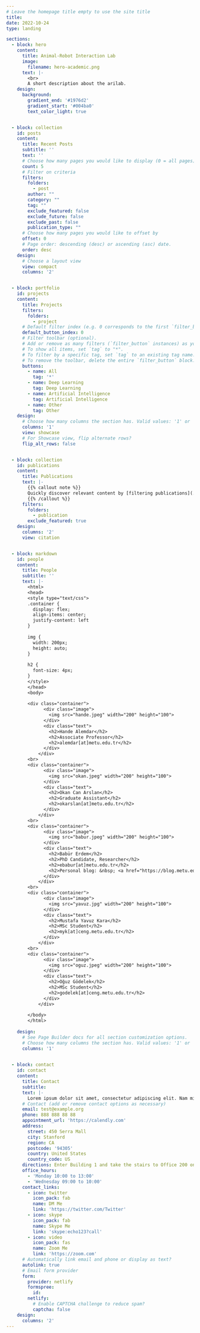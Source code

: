 ```yaml
---
# Leave the homepage title empty to use the site title
title:
date: 2022-10-24
type: landing

sections:
  - block: hero
    content:
      title: Animal-Robot Interaction Lab
      image:
        filename: hero-academic.png
      text: |-
        <br>
        A short description about the arilab.
    design:
      background:
        gradient_end: '#1976d2'
        gradient_start: '#004ba0'
        text_color_light: true


  - block: collection
    id: posts
    content:
      title: Recent Posts
      subtitle: ''
      text: ''
      # Choose how many pages you would like to display (0 = all pages)
      count: 5
      # Filter on criteria
      filters:
        folders:
          - post
        author: ""
        category: ""
        tag: ""
        exclude_featured: false
        exclude_future: false
        exclude_past: false
        publication_type: ""
      # Choose how many pages you would like to offset by
      offset: 0
      # Page order: descending (desc) or ascending (asc) date.
      order: desc
    design:
      # Choose a layout view
      view: compact
      columns: '2'


  - block: portfolio
    id: projects
    content:
      title: Projects
      filters:
        folders:
          - project
      # Default filter index (e.g. 0 corresponds to the first `filter_button` instance below).
      default_button_index: 0
      # Filter toolbar (optional).
      # Add or remove as many filters (`filter_button` instances) as you like.
      # To show all items, set `tag` to "*".
      # To filter by a specific tag, set `tag` to an existing tag name.
      # To remove the toolbar, delete the entire `filter_button` block.
      buttons:
        - name: All
          tag: '*'
        - name: Deep Learning
          tag: Deep Learning
        - name: Artificial Intelligence
          tag: Artificial Intelligence
        - name: Other
          tag: Other
    design:
      # Choose how many columns the section has. Valid values: '1' or '2'.
      columns: '1'
      view: showcase
      # For Showcase view, flip alternate rows?
      flip_alt_rows: false


  - block: collection
    id: publications
    content:
      title: Publications
      text: |-
        {{% callout note %}}
        Quickly discover relevant content by [filtering publications](./publication/).
        {{% /callout %}}
      filters:
        folders:
          - publication
        exclude_featured: true
    design:
      columns: '2'
      view: citation


  - block: markdown
    id: people
    content:
      title: People
      subtitle: ''
      text: |-
        <html>
        <head>
        <style type="text/css">
        .container {
          display: flex;
          align-items: center;
          justify-content: left
        }
        
        img {
          width: 200px;
          height: auto;
        }
        
        h2 {
          font-size: 4px;
        }
        </style>
        </head>
        <body>
        
        <div class="container">
              <div class="image">
                <img src="hande.jpeg" width="200" height="100">
              </div>
              <div class="text">
                <h2>Hande Alemdar</h2>
                <h2>Associate Professor</h2>
                <h2>alemdar[at]metu.edu.tr</h2>
              </div>
            </div>
        <br>
        <div class="container">
              <div class="image">
                <img src="okan.jpeg" width="200" height="100">
              </div>
              <div class="text">
                <h2>Okan Can Arslan</h2>
                <h2>Graduate Assistant</h2>
                <h2>okarslan[at]metu.edu.tr</h2>
              </div>
            </div>
        <br>
        <div class="container">
              <div class="image">
                <img src="babur.jpeg" width="200" height="100">
              </div>
              <div class="text">
                <h2>Babür Erdem</h2>
                <h2>PhD Candidate, Researcher</h2>
                <h2>ebabur[at]metu.edu.tr</h2>
                <h2>Personal blog: &nbsp; <a href="https://blog.metu.edu.tr/ebabur/" target="_blank" rel="noreferrer"> blog.metu.edu.tr/ebabur/ </a> </h2>
              </div>
            </div>
        <br>    
        <div class="container">
              <div class="image">
                <img src="yavuz.jpg" width="200" height="100">
              </div>
              <div class="text">
                <h2>Mustafa Yavuz Kara</h2>
                <h2>MSc Student</h2>
                <h2>myk[at]ceng.metu.edu.tr</h2>
              </div>
            </div>
        <br>
        <div class="container">
              <div class="image">
                <img src="oguz.jpeg" width="200" height="100">
              </div>
              <div class="text">
                <h2>Oğuz Gödelek</h2>
                <h2>MSc Student</h2>
                <h2>godelek[at]ceng.metu.edu.tr</h2>
              </div>
            </div>
        
        </body>
        </html>
    
    design:
      # See Page Builder docs for all section customization options.
      # Choose how many columns the section has. Valid values: '1' or '2'.
      columns: '1'

      
  - block: contact
    id: contact
    content:
      title: Contact
      subtitle:
      text: |-
        Lorem ipsum dolor sit amet, consectetur adipiscing elit. Nam mi diam, venenatis ut magna et, vehicula efficitur enim.
      # Contact (add or remove contact options as necessary)
      email: test@example.org
      phone: 888 888 88 88
      appointment_url: 'https://calendly.com'
      address:
        street: 450 Serra Mall
        city: Stanford
        region: CA
        postcode: '94305'
        country: United States
        country_code: US
      directions: Enter Building 1 and take the stairs to Office 200 on Floor 2
      office_hours:
        - 'Monday 10:00 to 13:00'
        - 'Wednesday 09:00 to 10:00'
      contact_links:
        - icon: twitter
          icon_pack: fab
          name: DM Me
          link: 'https://twitter.com/Twitter'
        - icon: skype
          icon_pack: fab
          name: Skype Me
          link: 'skype:echo123?call'
        - icon: video
          icon_pack: fas
          name: Zoom Me
          link: 'https://zoom.com'
      # Automatically link email and phone or display as text?
      autolink: true
      # Email form provider
      form:
        provider: netlify
        formspree:
          id:
        netlify:
          # Enable CAPTCHA challenge to reduce spam?
          captcha: false
    design:
      columns: '2'
---
```

